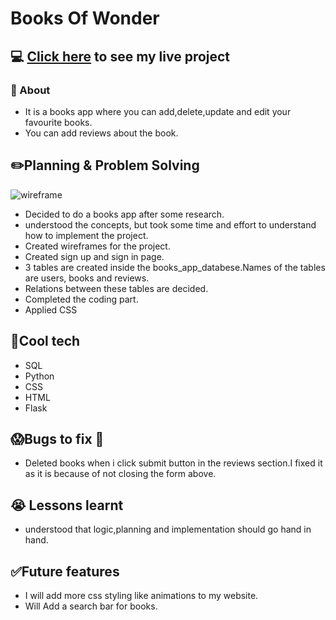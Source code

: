 # Books Of Wonder

## :computer: [Click here](https://books-of-wonder.onrender.com) to see my live project

### :page_facing_up: About

- It is a books app where you can add,delete,update and edit your favourite books.
- You can add reviews about the book.

## :pencil2:Planning & Problem Solving
![wireframe](wireframe.png)
- Decided to do a books app after some research.
- understood the concepts, but took some time and effort to understand how to implement the project.
- Created wireframes for the project.
- Created sign up and sign in page.
- 3 tables are created inside the books_app_databese.Names of the tables are users, books and reviews.
- Relations between these tables are decided. 
- Completed the coding part.
- Applied CSS
## :rocket:Cool tech
- SQL
- Python
- CSS
- HTML
- Flask

## :scream:Bugs to fix :poop:
- Deleted books when i click submit button in the reviews section.I fixed it as it is because of not closing the form above.

## :sob: Lessons learnt
- understood that logic,planning and implementation should go hand in hand.
## :white_check_mark:Future features
- I will add more css styling like animations to my website.
- Will Add a search bar for books. 